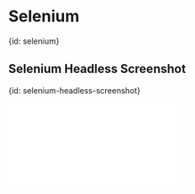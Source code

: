 # Selenium
{id: selenium}


## Selenium Headless Screenshot
{id: selenium-headless-screenshot}

![](examples/selenium/screenshot.py)

